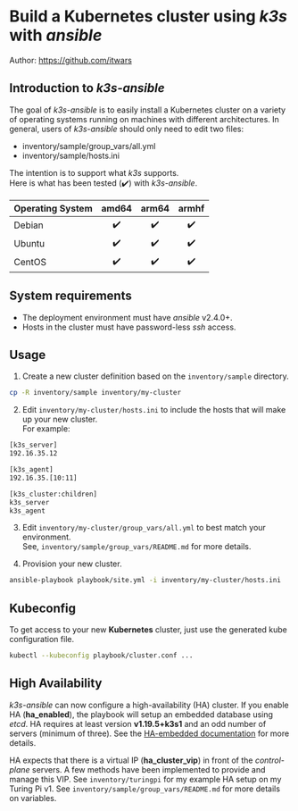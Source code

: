 # Build a Kubernetes cluster using *k3s* with *ansible*

Author: <https://github.com/itwars>

## Introduction to *k3s-ansible*

The goal of *k3s-ansible* is to easily install a Kubernetes cluster on a variety of operating systems running on machines with different architectures.
In general, users of *k3s-ansible* should only need to edit two files:
- inventory/sample/group_vars/all.yml
- inventory/sample/hosts.ini

The intention is to support what *k3s* supports.\
Here is what has been tested (:heavy_check_mark:) with *k3s-ansible*.

| Operating System | amd64 | arm64 | armhf |
| :--------------- | :---: | :---: | :---: |
| Debian           | :heavy_check_mark: | :heavy_check_mark: | :heavy_check_mark: |
| Ubuntu           | :heavy_check_mark: | :heavy_check_mark: | :heavy_check_mark: |
| CentOS           | :heavy_check_mark: | :heavy_check_mark: | :heavy_check_mark: |

## System requirements

- The deployment environment must have *ansible* v2.4.0+.
- Hosts in the cluster must have password-less *ssh* access.

## Usage

1. Create a new cluster definition based on the `inventory/sample` directory.

```bash
cp -R inventory/sample inventory/my-cluster
```

2. Edit `inventory/my-cluster/hosts.ini` to include the hosts that will make up your new cluster.\
For example:

```bash
[k3s_server]
192.16.35.12

[k3s_agent]
192.16.35.[10:11]

[k3s_cluster:children]
k3s_server
k3s_agent
```

3. Edit `inventory/my-cluster/group_vars/all.yml` to best match your environment.\
See, `inventory/sample/group_vars/README.md` for more details.

4. Provision your new cluster.

```bash
ansible-playbook playbook/site.yml -i inventory/my-cluster/hosts.ini
```

## Kubeconfig

To get access to your new **Kubernetes** cluster, just use the generated kube configuration file.

```bash
kubectl --kubeconfig playbook/cluster.conf ...
```

## High Availability
*k3s-ansible* can now configure a high-availability (HA) cluster.
If you enable HA (**ha_enabled**), the playbook will setup an embedded database using *etcd*.
HA requires at least version **v1.19.5+k3s1** and an odd number of servers (minimum of three).
See the [HA-embedded documentation](https://rancher.com/docs/k3s/latest/en/installation/ha-embedded/) for more details.

HA expects that there is a virtual IP (**ha_cluster_vip**) in front of the *control-plane* servers.
A few methods have been implemented to provide and manage this VIP.
See `inventory/turingpi` for my example HA setup on my Turing Pi v1.
See `inventory/sample/group_vars/README.md` for more details on variables.


